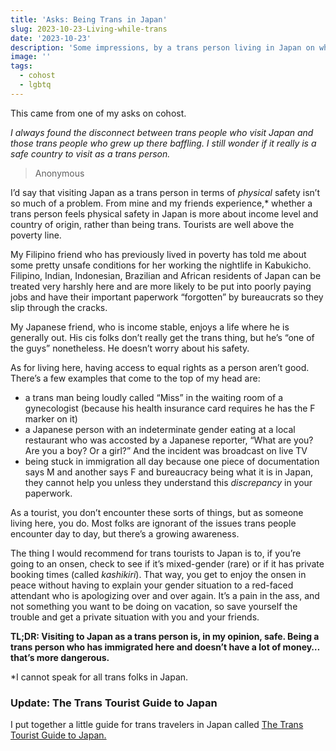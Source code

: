 ```yaml
---
title: 'Asks: Being Trans in Japan'
slug: 2023-10-23-Living-while-trans
date: '2023-10-23'
description: 'Some impressions, by a trans person living in Japan on what it''s like to be trans here.'
image: ''
tags:
  - cohost
  - lgbtq
---
```


This came from one of my asks on cohost.

_I always found the disconnect between trans people who visit Japan and those trans people who grew up there baffling. I still wonder if it really is a safe country to visit as a trans person._

> Anonymous

I’d say that visiting Japan as a trans person in terms of _physical_ safety isn’t so much of a problem. From mine and my friends experience,* whether a trans person feels physical safety in Japan is more about income level and country of origin, rather than being trans. Tourists are well above the poverty line.

My Filipino friend who has previously lived in poverty has told me about some pretty unsafe conditions for her working the nightlife in Kabukicho. Filipino, Indian, Indonesian, Brazilian and African residents of Japan can be treated very harshly here and are more likely to be put into poorly paying jobs and have their important paperwork “forgotten” by bureaucrats so they slip through the cracks.

My Japanese friend, who is income stable, enjoys a life where he is generally out. His cis folks don’t really get the trans thing, but he’s “one of the guys” nonetheless. He doesn’t worry about his safety.

As for living here, having access to equal rights as a person aren’t good. There’s a few examples that come to the top of my head are:

* a trans man being loudly called “Miss” in the waiting room of a gynecologist (because his health insurance card requires he has the F marker on it)
* a Japanese person with an indeterminate gender eating at a local restaurant who was accosted by a Japanese reporter, “What are you? Are you a boy? Or a girl?” And the incident was broadcast on live TV
* being stuck in immigration all day because one piece of documentation says M and another says F and bureaucracy being what it is in Japan, they cannot help you unless they understand this _discrepancy_ in your paperwork.

As a tourist, you don’t encounter these sorts of things, but as someone living here, you do. Most folks are ignorant of the issues trans people encounter day to day, but there’s a growing awareness.

The thing I would recommend for trans tourists to Japan is to, if you’re going to an onsen, check to see if it’s mixed-gender (rare) or if it has private booking times (called _kashikiri_). That way, you get to enjoy the onsen in peace without having to explain your gender situation to a red-faced attendant who is apologizing over and over again. It’s a pain in the ass, and not something you want to be doing on vacation, so save yourself the trouble and get a private situation with you and your friends.

**TL;DR: Visiting to Japan as a trans person is, in my opinion, safe. Being a trans person who has immigrated here and doesn’t have a lot of money…that’s more dangerous.**

*I cannot speak for all trans folks in Japan.

### Update: The Trans Tourist Guide to Japan

I put together a little guide for trans travelers in Japan called [The Trans Tourist Guide to Japan.](/posts/2024-05-19-Trans-Tourist-Guide-to-Japan)
